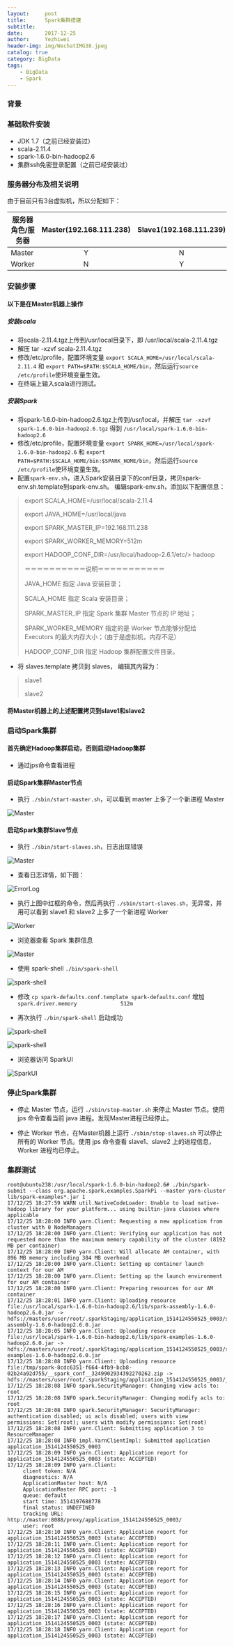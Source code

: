 ```yaml
---
layout:     post
title:      Spark集群搭建
subtitle:   
date:       2017-12-25
author:     Yezhiwei
header-img: img/WechatIMG38.jpeg
catalog: true
category: BigData
tags:
    - BigData
    - Spark
---
```


### 背景



### 基础软件安装

* JDK 1.7（之前已经安装过）
* scala-2.11.4
* spark-1.6.0-bin-hadoop2.6
* 集群ssh免密登录配置（之前已经安装过）


### 服务器分布及相关说明

由于目前只有3台虚拟机，所以分配如下：

| 服务器角色/服务器 | Master(192.168.111.238) | Slave1(192.168.111.239) | Slave2(192.168.111.240) | 
| ---- | :----: | :----: | :----: |
| Master | Y | N | N |
| Worker | N | Y | Y |

### 安装步骤

#### 以下是在Master机器上操作

##### 安装scala

* 将scala-2.11.4.tgz上传到/usr/local目录下，即 /usr/local/scala-2.11.4.tgz
* 解压 tar -xzvf scala-2.11.4.tgz
* 修改/etc/profile，配置环境变量 `export SCALA_HOME=/usr/local/scala-2.11.4`  和 `export PATH=$PATH:$SCALA_HOME/bin`，然后运行`source /etc/profile`使环境变量生效。
* 在终端上输入scala进行测试。

##### 安装Spark

* 将spark-1.6.0-bin-hadoop2.6.tgz上传到/usr/local，并解压 `tar -xzvf spark-1.6.0-bin-hadoop2.6.tgz` 得到 `/usr/local/spark-1.6.0-bin-hadoop2.6`
* 修改/etc/profile，配置环境变量 `export SPARK_HOME=/usr/local/spark-1.6.0-bin-hadoop2.6` 和 `export PATH=$PATH:$SCALA_HOME/bin:$SPARK_HOME/bin`，然后运行`source /etc/profile`使环境变量生效。
* 配置`spark-env.sh`，进入Spark安装目录下的conf目录，拷贝spark-env.sh.template到spark-env.sh。 编辑spark-env.sh，添加以下配置信息：

> export SCALA_HOME=/usr/local/scala-2.11.4
> 
> export JAVA_HOME=/usr/local/java
> 
> export SPARK_MASTER_IP=192.168.111.238
> 
> export SPARK_WORKER_MEMORY=512m
> 
> export HADOOP_CONF_DIR=/usr/local/hadoop-2.6.1/etc/> hadoop
> 
> ＝＝＝＝＝＝＝＝＝＝说明＝＝＝＝＝＝＝＝＝＝＝
> 
> JAVA_HOME 指定 Java 安装目录； 
> 
> SCALA_HOME 指定 Scala 安装目录； 
> 
> SPARK_MASTER_IP 指定 Spark 集群 Master 节点的 IP 地址； 
> 
> SPARK_WORKER_MEMORY 指定的是 Worker 节点能够分配给 Executors 的最大内存大小；（由于是虚拟机，内存不足）
>  
> HADOOP_CONF_DIR 指定 Hadoop 集群配置文件目录。

* 将 slaves.template 拷贝到 slaves， 编辑其内容为：

> slave1
> 
> slave2
> 

#### 将Master机器上的上述配置拷贝到slave1和slave2


### 启动Spark集群

#### 首先确定Hadoop集群启动，否则启动Hadoop集群

* 通过jps命令查看进程

#### 启动Spark集群Master节点

* 执行 `./sbin/start-master.sh`，可以看到 master 上多了一个新进程 Master

![Master](/img/spark-4.png)

#### 启动Spark集群Slave节点

* 执行 `./sbin/start-slaves.sh`，日志出现错误

![Master](/img/spark-1.png)

* 查看日志详情，如下图：

![ErrorLog](/img/spark-6.png)

* 执行上图中红框的命令，然后再执行 `./sbin/start-slaves.sh`，无异常，并用可以看到 slave1 和 slave2 上多了一个新进程 Worker

![Worker](/img/spark-5.png)

* 浏览器查看 Spark 集群信息

![Master](/img/spark-2.png)

* 使用 spark-shell `./bin/spark-shell`

![spark-shell](/img/spark-3.png)

* 修改 `cp spark-defaults.conf.template spark-defaults.conf` 增加 `spark.driver.memory              512m`

* 再次执行 `./bin/spark-shell` 启动成功

![spark-shell](/img/spark-7.png)

![spark-shell](/img/spark-8.png)

* 浏览器访问 SparkUI

![SparkUI](/img/spark-9.png)

### 停止Spark集群

* 停止 Master 节点，运行 `./sbin/stop-master.sh` 来停止 Master 节点。使用 jps 命令查看当前 java 进程。发现Master进程已经停止。

* 停止 Worker 节点，在Master机器上运行 `./sbin/stop-slaves.sh` 可以停止所有的 Worker 节点。使用 jps 命令查看 slave1、slave2 上的进程信息，Worker 进程均已停止。

### 集群测试

```
root@ubuntu238:/usr/local/spark-1.6.0-bin-hadoop2.6# ./bin/spark-submit --class org.apache.spark.examples.SparkPi --master yarn-cluster lib/spark-examples*.jar 1
17/12/25 18:27:59 WARN util.NativeCodeLoader: Unable to load native-hadoop library for your platform... using builtin-java classes where applicable
17/12/25 18:28:00 INFO yarn.Client: Requesting a new application from cluster with 0 NodeManagers
17/12/25 18:28:00 INFO yarn.Client: Verifying our application has not requested more than the maximum memory capability of the cluster (8192 MB per container)
17/12/25 18:28:00 INFO yarn.Client: Will allocate AM container, with 896 MB memory including 384 MB overhead
17/12/25 18:28:00 INFO yarn.Client: Setting up container launch context for our AM
17/12/25 18:28:00 INFO yarn.Client: Setting up the launch environment for our AM container
17/12/25 18:28:00 INFO yarn.Client: Preparing resources for our AM container
17/12/25 18:28:01 INFO yarn.Client: Uploading resource file:/usr/local/spark-1.6.0-bin-hadoop2.6/lib/spark-assembly-1.6.0-hadoop2.6.0.jar -> hdfs://masters/user/root/.sparkStaging/application_1514124550525_0003/spark-assembly-1.6.0-hadoop2.6.0.jar
17/12/25 18:28:05 INFO yarn.Client: Uploading resource file:/usr/local/spark-1.6.0-bin-hadoop2.6/lib/spark-examples-1.6.0-hadoop2.6.0.jar -> hdfs://masters/user/root/.sparkStaging/application_1514124550525_0003/spark-examples-1.6.0-hadoop2.6.0.jar
17/12/25 18:28:08 INFO yarn.Client: Uploading resource file:/tmp/spark-8cdc6351-f664-4fb9-bcb8-02b24a92d755/__spark_conf__3249902934392270262.zip -> hdfs://masters/user/root/.sparkStaging/application_1514124550525_0003/__spark_conf__3249902934392270262.zip
17/12/25 18:28:08 INFO spark.SecurityManager: Changing view acls to: root
17/12/25 18:28:08 INFO spark.SecurityManager: Changing modify acls to: root
17/12/25 18:28:08 INFO spark.SecurityManager: SecurityManager: authentication disabled; ui acls disabled; users with view permissions: Set(root); users with modify permissions: Set(root)
17/12/25 18:28:08 INFO yarn.Client: Submitting application 3 to ResourceManager
17/12/25 18:28:08 INFO impl.YarnClientImpl: Submitted application application_1514124550525_0003
17/12/25 18:28:09 INFO yarn.Client: Application report for application_1514124550525_0003 (state: ACCEPTED)
17/12/25 18:28:09 INFO yarn.Client:
	 client token: N/A
	 diagnostics: N/A
	 ApplicationMaster host: N/A
	 ApplicationMaster RPC port: -1
	 queue: default
	 start time: 1514197688778
	 final status: UNDEFINED
	 tracking URL: http://master:8088/proxy/application_1514124550525_0003/
	 user: root
17/12/25 18:28:10 INFO yarn.Client: Application report for application_1514124550525_0003 (state: ACCEPTED)
17/12/25 18:28:11 INFO yarn.Client: Application report for application_1514124550525_0003 (state: ACCEPTED)
17/12/25 18:28:12 INFO yarn.Client: Application report for application_1514124550525_0003 (state: ACCEPTED)
17/12/25 18:28:13 INFO yarn.Client: Application report for application_1514124550525_0003 (state: ACCEPTED)
17/12/25 18:28:14 INFO yarn.Client: Application report for application_1514124550525_0003 (state: ACCEPTED)
17/12/25 18:28:15 INFO yarn.Client: Application report for application_1514124550525_0003 (state: ACCEPTED)
17/12/25 18:28:16 INFO yarn.Client: Application report for application_1514124550525_0003 (state: ACCEPTED)
17/12/25 18:28:17 INFO yarn.Client: Application report for application_1514124550525_0003 (state: ACCEPTED)
17/12/25 18:28:18 INFO yarn.Client: Application report for application_1514124550525_0003 (state: ACCEPTED)
```




